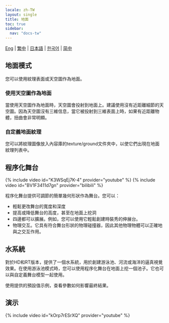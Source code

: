 ```yaml
---
locale: zh-TW
layout: single
title: 地面
toc: true
sidebar:
  nav: "docs-tw"
---
```

[Eng](/dancexr/features/ground) | [繁中](/tw/dancexr/features/ground) | [日本語](/jp/dancexr/features/ground) | [한국어](/kr/dancexr/features/ground) | [简中](/zh/dancexr/features/ground)


## 地面模式
您可以使用紋理表面或天空圖作為地面。

### 使用天空圖作為地面
當使用天空圖作為地面時，天空圖會投射到地面上。建議使用沒有近距離細節的天空圖。因為天空圖沒有三維信息，當它被投射到三維表面上時，如果有近距離物體，扭曲會非常明顯。

### 自定義地面紋理
您可以將紋理圖像放入內容庫的texture/ground文件夾中，以使它們出現在地面紋理列表中。

## 程序化舞台
{% include video id="K3WSqEj7K-4" provider="youtube" %}
{% include video id="BV1F3411d7gn" provider="bilibili" %}

程序化舞台提供可調節的簡單幾何形狀作為舞台。您可以：
* 輕鬆更改舞台的寬度和深度
* 提高或降低舞台的高度，甚至在地面上挖洞
* 四邊都可以擴展。例如，您可以使用它輕鬆創建時裝秀的伸展台。
* 物理交互。它具有符合舞台形狀的物理碰撞器，因此其他物理物體可以正確地與之交互作用。

## 水系統
對於HD和RT版本，提供了一個水系統，用於創建游泳池、河流或海洋的逼真視覺效果。在使用游泳池模式時，您可以使用程序化舞台在地面上挖一個池子。它也可以與自定義舞台模型一起使用。

使用提供的預設值示例，查看參數如何影響最終結果。

## 演示
{% include video id="kOrp7rESrXQ" provider="youtube" %}
